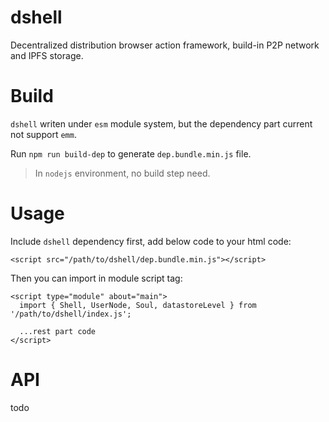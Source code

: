 # dshell
Decentralized distribution browser action framework, build-in P2P network and IPFS storage.

# Build
`dshell` writen under `esm` module system, but the dependency part current not support `emm`.

Run `npm run build-dep` to generate `dep.bundle.min.js` file.

>In `nodejs` environment, no build step need.

# Usage

Include `dshell` dependency first, add below code to your html code:

```
<script src="/path/to/dshell/dep.bundle.min.js"></script>
```

Then you can import in module script tag:
 
```
<script type="module" about="main">
  import { Shell, UserNode, Soul, datastoreLevel } from '/path/to/dshell/index.js';
  
  ...rest part code
</script>
```

# API

todo